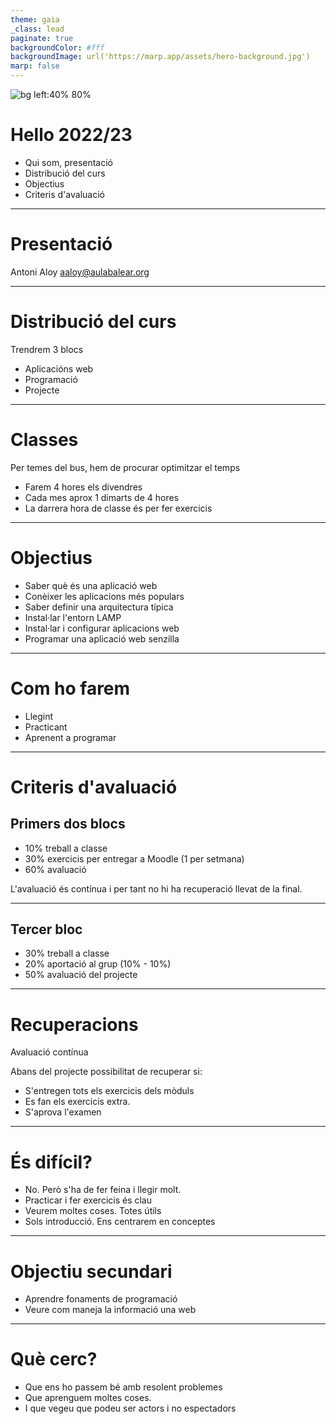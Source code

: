 ```yaml
---
theme: gaia
_class: lead
paginate: true
backgroundColor: #fff
backgroundImage: url('https://marp.app/assets/hero-background.jpg')
marp: false
---
```


![bg left:40% 80%](http://www.aulabalear.org/IMG/siteon0.png)

# Hello 2022/23

+ Qui som, presentació
+ Distribució del curs
+ Objectius
+ Criteris d'avaluació

---

# Presentació

Antoni Aloy
aaloy@aulabalear.org

---

# Distribució del curs

Trendrem 3 blocs

+ Aplicacións web
+ Programació
+ Projecte

---

# Classes

Per temes del bus, hem de procurar optimitzar el temps

+ Farem 4 hores els divendres
+ Cada mes aprox 1 dimarts de 4 hores
+ La darrera hora de classe és per fer exercicis

---

# Objectius

+ Saber què és una aplicació web
+ Conèixer les aplicacions més populars
+ Saber definir una arquitectura típica
+ Instal·lar l'entorn LAMP
+ Instal·lar i configurar aplicacions web
+ Programar una aplicació web senzilla

---

# Com ho farem

+ Llegint
+ Practicant
+ Aprenent a programar

---

# Criteris d'avaluació

## Primers dos blocs

+ 10% treball a classe
+ 30% exercicis per entregar a Moodle (1 per setmana)
+ 60% avaluació

L'avaluació és contínua i per tant no hi ha recuperació
llevat de la final.

---

## Tercer bloc

+ 30% treball a classe
+ 20% aportació al grup (10% - 10%)
+ 50% avaluació del projecte

---

# Recuperacions

Avaluació contínua

Abans del projecte possibilitat de recuperar si:

+ S'entregen tots els exercicis dels mòduls
+ Es fan els exercicis extra.
+ S'aprova l'examen

---

# És difícil?

+ No. Però s'ha de fer feina i llegir molt.
+ Practicar i fer exercicis és clau
+ Veurem moltes coses. Totes útils
+ Sols introducció. Ens centrarem en conceptes

---

# Objectiu secundari

+ Aprendre fonaments de programació
+ Veure com maneja la informació una web

---

# Què cerc?

+ Que ens ho passem bé amb resolent problemes
+ Que aprenguem moltes coses.
+ I que vegeu que podeu ser actors i no espectadors
